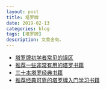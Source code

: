 ```yaml
---
layout: post
title: 塔罗牌
date: 2019-02-13
categories: blog
tags: [塔罗牌]
description: 文章金句。
---
```



- [塔罗牌初学者常见的误区](https://m.douban.com/note/691423635/)
- [推荐一些非常有用的塔罗书籍](https://www.jianshu.com/p/faae115c7454)
- [三十本塔罗经典书籍](https://www.jianshu.com/p/7c045d84b100)
- [推荐经典可靠的塔罗牌入门学习书籍](https://www.zhihu.com/question/57947477)
